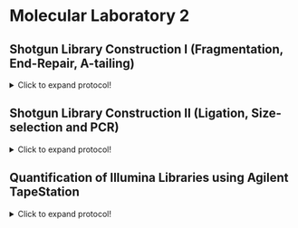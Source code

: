 # Molecular Laboratory 2

## Shotgun Library Construction I (Fragmentation, End-Repair, A-tailing)

<details>
  <summary>Click to expand protocol!</summary>

>Here we will start building an NGS library of genomic double-stranded DNA (dsDNA) for eight samples using starting amounts of 500 ng dsDNA and NEBNext Master Mixes. 

**Materials**

* NEBNext dsDNA Fragmentase kit (M0348S/L)
* Serapure magnetic bead solution (from Unit 1)
* Magnetic Bead Rack
* NEBNext End Repair Module (E6050)
* NEBNext dA-tailing Module (E6053)  
* 1.5 mL microcentrifuge tubes
* PCR-grade water
* Fresh 70% ethanol
* 10 mM Tris (DNA Storage Buffer from Unit 1)
* PCR tubes
* Thermal cycler, water bath, or heat block  

**Protocol**
  
1. Set a heat block or water bath to 37 C.
   
2. Using the DNA extractions from Unit 1, we are now going to prepare the DNA for library construction. First, we need to prepare 500 ng from the DNA isolates and then adjust the volumes with water so that all samples have 60 uL for the fragmentation step. I use a spreadsheet with four columns to do this: 
  
Sample ID | Qubit concentration (ng/uL)  | uL needed for 500 ng | uL of water to add
------------ | -------------  | ------------- | -------------
Sample 1 | 10.0 | 50.0  | 10.0
Sample 2 | 18.5  | 27.0 | 33.0
Sample 3 | 33.2  | 15.1 | 44.9
Sample 4 | 80.0  | 6.3  | 53.7

> The third column is the second column value divided by 500 and the fourth column is 60 minus the third column value

3. In 1.5 mL microcentrifuge tubes, prepare the following recipe for all eight samples: 
  * 4 uL Fragmentase Buffer
  * 2 uL Fragmentase
  * 60 uL extracted DNA

4. Place the 1.5 mL tubes in the 37 C heat block/water bath for 25 minutes. 
  
5. Remove Serapure magnetic bead solution from 4 C storage and agitate/vortex so that beads are suspended in the solution. It should look the same as when we made the beads in Unit 1. 
  
6. Remove the fragmented DNA samples from the 37 C incubation and add 126 uL of Serapure beads to each sample. This is a 1.8X concentration.   

7. After adding the Serapure beads incubate at room temperature for 5 mins.

8. Place 1.5 mL tube on magnet rack. Allow beads to seperate (~5 min)

9. Remove supernatent with a P1000 pipetter and discard. Remove any remaining supernatent with a P100 or P200 pipetter.

10. Add 500 uL of 70% ethanol and let stand for 1 min (Wash No. 1)

11. Remove supernatent as in Step 13.

12. Add 500 uL of 70% ethanol and let stand for 1 min (Wash No. 2)
  
13. Remove supernatent as in Step 13.
  
14. Allow beads to sit until there is no residual ethanol on the sides of the tube. This usually takes about 2-3 mins. 

15. Add 31 uL 10 mM Tris to dried beads and resuspend the beads in solution by removing the tube from the magnet rack. This may require gently flicking the tube to get the beads back into solution. You may then need to centrifuge the tube to return the beads to the solution to the bottom of the tube. 

16. Place 1.5 mL tube on magnet rack. Allow beads to seperate (~5 min)
>The purified fragmented DNA is now in the supernatent. 

17. Transfer 30 uL of fragmented DNA into clean PCR tubes. We will now begin the End-repair reactions. 
  
18. To each tube with 30 uL of fragmented DNA, add the following: 
  * 2.5 uL 10X End-repair Buffer
  * 1.25 uL End-repair enzyme
  * 6.25 uL PCR-grade water

19. Mix each reaction by pippeting gently up and down and then spin down in a mini-centrifuge.

20. Transfer the PCR tubes to a thermal cycler and run the 'End-repair' program which will keep the samples at 20 C for 30 minutes. 
  
21. Once complete, remove the PCR tubes from the thermal cylcer and transfer each sample (~40 uL) to new 1.5 mL tubes and add 72 uL of Serapure magnetic bead solution. This is a 1.8X concentration.
  
22. After adding the Serapure beads incubate at room temperature for 5 mins.

23. Place 1.5 mL tube on magnet rack. Allow beads to seperate (~5 min)

24. Remove supernatent with a P1000 pipetter and discard. Remove any remaining supernatent with a P100 or P200 pipetter.

25. Add 500 uL of 70% ethanol and let stand for 1 min (Wash No. 1)

26. Remove supernatent as in Step 13.

27. Add 500 uL of 70% ethanol and let stand for 1 min (Wash No. 2)
  
28. Remove supernatent as in Step 13.
  
29. Allow beads to sit until there is no residual ethanol on the sides of the tube. This usually takes about 2-3 mins. 

30. Add 31 uL 10 mM Tris to dried beads and resuspend the beads in solution by removing the tube from the magnet rack. This may require gently flicking the tube to get the beads back into solution. You may then need to centrifuge the tube to return the beads to the solution to the bottom of the tube. 

31. Place 1.5 mL tube on magnet rack. Allow beads to seperate (~5 min)
>The purified End-repaired DNA is now in the supernatent.   

32. Transfer 30 uL of fragmented DNA into clean PCR tubes. We will now begin the dA-tail reactions. 

33. To each tube with 30 uL of end-repaired DNA, add the following: 
  * 1.25 uL 10X dA-tailing Buffer
  * 0.75 uL Klenow fragment
  * 8 uL PCR-grade water 

34. Mix each reaction by pippeting gently up and down and then spin down in a mini-centrifuge.

35. Transfer the PCR tubes to a thermal cycler and run the 'A-tailing' program which will keep the samples at 37 C for 30 minutes. 
  
36. Once complete, remove the PCR tubes from the thermal cylcer and transfer each sample (~40 uL) to new 1.5 mL tubes and add 72 uL of Serapure magnetic bead solution. This is a 1.8X concentration.
  
37. After adding the Serapure beads incubate at room temperature for 5 mins.

38. Place 1.5 mL tube on magnet rack. Allow beads to seperate (~5 min)

39. Remove supernatent with a P1000 pipetter and discard. Remove any remaining supernatent with a P100 or P200 pipetter.

40. Add 500 uL of 70% ethanol and let stand for 1 min (Wash No. 1)

41. Remove supernatent as in Step 13.

42. Add 500 uL of 70% ethanol and let stand for 1 min (Wash No. 2)
  
43. Remove supernatent as in Step 13.
  
44. Allow beads to sit until there is no residual ethanol on the sides of the tube. This usually takes about 2-3 mins. 

45. Add 26 uL 10 mM Tris to dried beads and resuspend the beads in solution by removing the tube from the magnet rack. This may require gently flicking the tube to get the beads back into solution. You may then need to centrifuge the tube to return the beads to the solution to the bottom of the tube. 

46. Place 1.5 mL tube on magnet rack. Allow beads to seperate (~5 min)
>The purified dA-tailed DNA is now in the supernatent.
  
47. Transfer 25 uL of fragmented DNA into clean PCR tubes. These will be used for ligation in the next module. 
  
</details>

## Shotgun Library Construction II (Ligation, Size-selection and PCR)

<details>
  <summary>Click to expand protocol!</summary>

>Here we will finish building an NGS library of genomic double-stranded DNA (dsDNA) for the eight samples processed last time in the molecular lab. 

**Materials**

* 1.0M TRIS
* 5.0M NaCl 
* 0.5M EDTA
* Purified dA-tailed reactions
* Adapter Oligonucleotides (Indexed + Universal)
* NEBNext Quick Ligation Module (E6056)
* NEBNext Q5 HotStart HiFi PCR Master Mix (M0543)
* Illumina TruSeq primers
* Serapure magnetic bead solution
* Fresh 70% Ethanol
* Nuclease-free water
* Magnetic tube rack
* Blue Pippin (Sage Science)
* 2% Agarose cartridge w/ internal standard for Blue Pippin
* Thermal cycler
* 1.5 mL microcentrifuge tubes
* 50 mL conical (falcon) tube for the annealing buffer

**Protocol**

1. We will start by constructing our own adapters that will be used to barcode (=index) each of the eight dA-tailed reactions. First, we need to make the annealing buffer. In a 50 mL conical tube mix the following: 
  * 5 mL 1M TRIS
  * 5 mL 5M NaCl
  * 1 mL 0.5M EDAT
  * 39 mL nuclease-free water
>This is your annealing buffer

2. Turn a heat block to 95 C (if using a water bath use extra care as this is obviously quite hot)
  
3. In clean 1.5 mL tubes combine the following for as many indexes as you have:
  * 10 uL 100 uM Oligo 1 (Indexed)
  * 10 uL 100 uM Oligo 2 (Universal)
  * 5 uL Annealing Buffer
  * 25 uL nuclease-free water 
  >This should create 40 uM adapter working stocks

Illumina adapters look like this (5' to 3'): 
  
```
Indexed:    P*GATCGGAAGAGCACACGTCTGAACTCCAGTCACATCACGATCTCGTATGCCGTCTTCTGCTTG
Universal:  AATGATACGGCGACCACCGAGATCTACACTCTTTCCCTACACGACGCTCTTCCGATC*T    
```
  
4. Spin down and place the 1.5 mL adapter tubes on the 95 C heat block. Let sit at 95 C for 1 min and then turn off the heat block and allow it to return to room temperature over 30 to 45 minutes. 
>The goal here is to slowly decrease the heat (~1 C per minute) to allow the adapter oligos to anneal to one another.

5. Once back to room temperature, remove from the heat block (and if not using right away) store at -20 C.  
  
6. To make 1 uM concentrations for use in the ligation step below, combine the following in a clean 1.5 mL tube:
   * 2.5 uL of 40 uM annealed adapter solution
   * 97.5 ul nuclease-free water
  
7. To each tube with 25 uL of dA-tailed DNA, add the following: 
  * 2.5 uL 5X Ligation Buffer
  * 1.25 uL T4 DNA Ligase
  * 2.5 uL 1 uM Illumina adapter (made previously).  

I like to keep track of which barcodes were used on which samples as follows: 
  
Sample ID | Index  | Barcode ID 
------------ | -------------  | ------------- 
Sample 1 | 1  | ATCACG  
Sample 2 | 2  | CGATGT 
Sample 3 | 3  | TTAGGC 
Sample 4 | 4  | TGACCA  
  
8. Mix each reaction by pippeting gently up and down and then spin down in a mini-centrifuge.

9. Transfer the PCR tubes to a thermal cycler and run the 'Ligation' program which will keep the samples at 20 C for 15 minutes.  
>Following ligation, your samples will all be uniquely barcoded and can be separated bioinformatically, so it is safe to now combine them into a single pool. 
  
10. Pool all eight samples together in a single 1.5 mL tube. This should result in a total volume of ~240 uL.
  
11. Add 400 uL of Serapure bead solution to the pooled sample and mix. 
  
12. After adding the Serapure beads incubate at room temperature for 5 mins.

13. Place 1.5 mL tube on magnet rack. Allow beads to seperate (~5 min)

14. Remove supernatent with a P1000 pipetter and discard. Remove any remaining supernatent with a P100 or P200 pipetter.

15. Add 500 uL of 70% ethanol and let stand for 1 min (Wash No. 1)

16. Remove supernatent as in Step 13.

17. Add 500 uL of 70% ethanol and let stand for 1 min (Wash No. 2)
  
18. Remove supernatent as in Step 13.
  
19. Allow beads to sit until there is no residual ethanol on the sides of the tube. This usually takes about 2-3 mins. 

20. Add 31 uL 10 mM Tris to dried beads and resuspend the beads in solution by removing the tube from the magnet rack. This may require gently flicking the tube to get the beads back into solution. You may then need to centrifuge the tube to return the beads to the solution to the bottom of the tube. 

21. Place 1.5 mL tube on magnet rack. Allow beads to seperate (~5 min)
>The purified pooled, ligated sample is now ready for size selection.

22. Transfer 30 uL of ligated sample into a clean 1.5 mL tube.
  
23. Assemble (1) sample (~30 uL), (2) Blue Pippin cartridge, and (3) Blue Pippin size standard. Take them to the Blue Pippin. 
  
24. Mix 10 uL of Blue Pippin size standad with the 30 uL cleaned, pooled ligations. 
  
25. Turn on Blue Pippin and let software load. Select the 2% internal standard template and enter sample names accordingly. 
  
26. Follow the steps for cartridge preparation and device calibration listed in the Blue Pippin [manual](https://web.uri.edu/gsc/files/BluePippin-Operations-Manual-v58-CD81.pdf)

27. Set the machine to size select between 438 and 538 base pairs in size. 
  
28. Allow the Blue Pippin to run, this should take ~1.5 hours. 
  
29. Remove the size-selected sample from the Blue Pippin Cartridge Sample Well(s) and place in a clean 1.5 mL tube. 
  
30. Prepare a PCR Master Mix with the following recipe: 
    * 6 uL PCR-grade water (96 uL for 16 rxns)
    * 1 uL TruSeq primer 1 (16 uL for 16 rxns)
    * 1 uL TruSeq primer 2 (16 uL for 16 rxns)
    * 10 uL Q5 PCR Master Mix (160 uL for 16 rxns)

Illumina TruSeq pimer sequences are (5' to 3'): 
  
```
Primer 1: AAT GAT ACG GCG ACC ACC GAG A
Primer 2: CAA GCA GAA GAC GGC ATA CGA G
```
  
31. Alliquot 18 uL the master mix into 16 clean PCR tubes and then add 2 uL of Blue Pippin size-selected sample to 15 of the tubes. The 16th PCR tube will be our negative control.

32. Mix and spin down the samples, then run using the 'Ilumina-PCR' program on the thermal cycler. 
  
33. Once completed, pool all of the PCRs into a single 1.5 mL tube (except the negative control). Add 540 uL of SearPure bead solution to the 1.5 mL tube. This is a 1.8X concentration. 

34. After adding the Serapure beads incubate at room temperature for 5 mins.

35. Place 1.5 mL tube on magnet rack. Allow beads to seperate (~5 min)

36. Remove supernatent with a P1000 pipetter and discard. Remove any remaining supernatent with a P100 or P200 pipetter.

37. Add 500 uL of 70% ethanol and let stand for 1 min (Wash No. 1)

38. Remove supernatent as in Step 13.

39. Add 500 uL of 70% ethanol and let stand for 1 min (Wash No. 2)
  
40. Remove supernatent as in Step 13.
  
41. Allow beads to sit until there is no residual ethanol on the sides of the tube. This usually takes about 2-3 mins. 

42. Add 16 uL 10 mM Tris to dried beads and resuspend the beads in solution by removing the tube from the magnet rack. This may require gently flicking the tube to get the beads back into solution. You may then need to centrifuge the tube to return the beads to the solution to the bottom of the tube. 

43. Place 1.5 mL tube on magnet rack. Allow beads to seperate (~5 min)
>The cleaned, enriched Illumina library is now ready for quantification.

44. Transfer 15 uL of the shotgun Illumina library into a clean 1.5 mL tube.  
  
</details>

## Quantification of Illumina Libraries using Agilent TapeStation

<details>
  <summary>Click to expand protocol!</summary>

  >We will now find out if our Illumina library construction has been successful using the Agilent TapeStation. 

**Materials**

* Cleaned, pooled, size-selected and PCR-enriched Illumina library 
* Agilent TapeStation
* Agilent D1000 Tape cartridge
* Agilent D1000 Sample Buffer
* Agilent D1000 Ladder
* TapeStation vortex (IKA)
* TapeStation loading tubes
* TapeStation pippette tips and pippetter

**Protocol**
>This is taken (more or less) directly from the Agilent TapeStation D1000 [protocol](https://www.agilent.com/cs/library/usermanuals/public/ScreenTape_D1000_QG.pdf)  
  
1. Turn on TapeStation System and connected computer. 

2. Launch the TapeStation Controller Software (icon on desktop)
  
3. Load D1000 ScreenTape into device and loading tips
  
4. Allow reagents (Buffer and Ladder) to sit at room temperature for 30 minutes prior to use. 
  
5. Vortex Buffer and spin down before use. 
  
6. Mix 3 uL Buffer with 1 uL Ladder in a clean TapeStation tube. 
  
7. Mix 3 uL Buffer with 1 uL enriched Illumina Library
  
8. Spin ladder and sample down in a mini-centrifuge. 
  
9. Vortex using IKA vortexer at 2000 rpm for 1 minute. 
  
10. Again, spin ladder and sample down in a mini-centrifuge.
  
11. Load samples into the TapeStation instrument.
  
12. Select the required samples on the TapeStation Controller. 
  
13. Click 'Start' and specify a filename with which to save results. 
  
</details>

